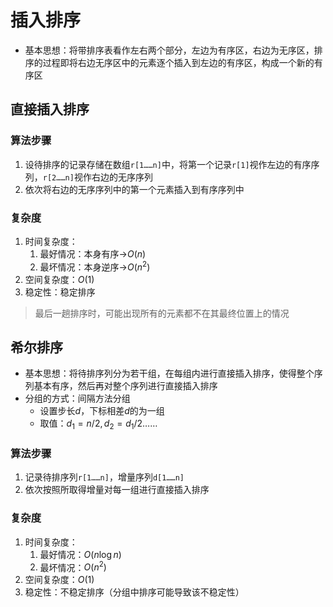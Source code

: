 # 插入排序
- 基本思想：将带排序表看作左右两个部分，左边为有序区，右边为无序区，排序的过程即将右边无序区中的元素逐个插入到左边的有序区，构成一个新的有序区

## 直接插入排序
### 算法步骤
1. 设待排序的记录存储在数组`r[1……n]`中，将第一个记录`r[1]`视作左边的有序序列，`r[2……n]`视作右边的无序序列
2. 依次将右边的无序序列中的第一个元素插入到有序序列中

### 复杂度
1. 时间复杂度：
	1. 最好情况：本身有序->$O(n)$
	2. 最坏情况：本身逆序->$O(n^2)$
2. 空间复杂度：$O(1)$
3. 稳定性：稳定排序

> 最后一趟排序时，可能出现所有的元素都不在其最终位置上的情况

## 希尔排序
- 基本思想：将待排序列分为若干组，在每组内进行直接插入排序，使得整个序列基本有序，然后再对整个序列进行直接插入排序
- 分组的方式：间隔方法分组
	- 设置步长$d$，下标相差$d$的为一组
	- 取值：$d_1 = n / 2, d_2 = d_1 / 2……$

### 算法步骤
1. 记录待排序列`r[1……n]`，增量序列`d[1……n]`
2. 依次按照所取得增量对每一组进行直接插入排序

### 复杂度
1. 时间复杂度：
	1. 最好情况：$O(n\log{n})$
	2. 最坏情况：$O(n^2)$
2. 空间复杂度：$O(1)$
3. 稳定性：不稳定排序（分组中排序可能导致该不稳定性）

